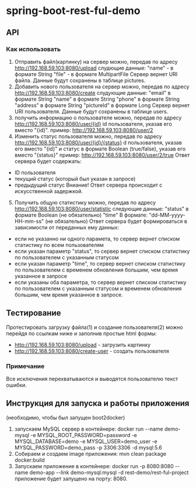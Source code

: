 # spring-boot-rest-ful-demo

## API

### Как использовать
1. Отправить файл(картинку) на сервер можно, передав по адресу 
http://192.168.59.103:8080/upload 
слудющие данные:
"name" - в формате String
"file" - в формате MultipartFile
Сервер вернет URI файла. Данные будут сохранены в таблице pictures.
2. Добавить нового пользователя на сервер можно, передав по адресу 
http://192.168.59.103:8080/create 
слудующие данные:
"email" в формате String
"name" в формате String
"phone" в формате String
"address" в формате String
"pictureId" в формате Long
Сервер вернет URI пользователя. Данные будут сохранены в таблице users.
3. получить информацию о пользователе можно, передав по адресу 
http://192.168.59.103:8080/user/{id}
id пользователя, указав его вместо "{id}".
пример:
http://192.168.59.103:8080/user/2
4. Изменить статус пользователя можно, передав по адресу 
http://192.168.59.103:8080/user/{id}/{status}
d пользователя, указав его вместо "{id}" и статус в формате Boolean (true/false), указав его вместо "{status}"
пример:
http://192.168.59.103:8080/user/2/true
Ответ сервера будет содержать:
- ID пользователя
- текущий статус (который был указан в запросе)
- предыдущий статус
Вниание! Ответ сервера происходит с искусственной задержкой.
5. Получить общую статистику можно, передав по адресу
http://192.168.59.103:8080/user/statistic
следующие данные:
"status" в формате Boolean (не обязательно)
"time" В формате: "dd-MM-yyyy-HH-mm-ss" (не обязательно)
Ответ сервера будет формироваться в зависимости от переданных ему данных:
- если не указанно ни одного парамета, то сервер вернет списком статистику по всем пользователям
- если указан параметр "status", то сервер вернет списком статистику по пользователем с указанным статусом
- если указан параметр "time", то сервер вернет списком статистику по пользователем с временем обновления большим, чем время указанное в запросе
- если указаны оба параметра, то сервер вернет списком статистику по пользователем с указанным статусом и временем обновления большим, чем время указанное в запросе.

## Тестирование
Протестировать загрузку файла(1) и создание пользователя(2) можно перейдя по ссылкам ниже и заполнив простые html формы:
- http://192.168.59.103:8080/upload - загрузить картинку
- http://192.168.59.103:8080/create-user - создать пользователя

### Примечание
Все исключения перехватываются и выводятся пользователю текст ошибки.

## Инструкция для запуска и работы приложения
(необходимо, чтобы был запущен boot2docker)
1. запускаем MySQL сервер в контейнере:
docker run --name demo-mysql -e MYSQL_ROOT_PASSWORD=password -e MYSQL_DATABASE=demo -e MYSQL_USER=demo_user -e MYSQL_PASSWORD=demo_pass -p 3306:3306 -d mysql:5.6
2. Собираем и создаем image приложения:
mvn clean package docker:build
3. Запускаем приложение в контейнере:
docker run -p 8080:8080 --name demo-app --link demo-mysql:mysql -d rest-demo/rest-ful-project
приложение будет запущено на порту: 8080.
